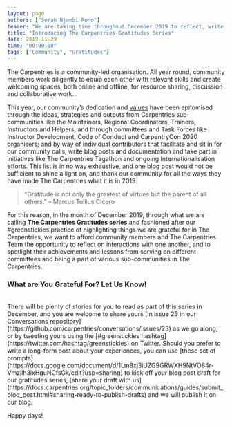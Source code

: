 ```yaml
---
layout: page
authors: ["Serah Njambi Rono"]
teaser: "We are taking time throughout December 2019 to reflect, write and share our community green stickies for the year"
title: "Introducing The Carpentries Gratitudes Series"
date: 2019-11-29
time: "00:00:00"
tags: ["Community", "Gratitudes"]
---
```


The Carpentries is a community-led organisation. All year round, community members work diligently to equip each other with relevant skills and create welcoming spaces, both online and offline, for resource sharing, discussion and collaborative work.

This year, our community’s dedication and [values](https://carpentries.org/values) have been epitomised through the ideas, strategies and outputs from Carpentries sub-communities like the Maintainers, Regional Coordinators, Trainers, Instructors and Helpers; and through committees and Task Forces like Instructor Development, Code of Conduct and CarpentryCon 2020 organisers; and by way of individual contributors that facilitate and sit in for our community calls, write blog posts and documentation and take part in initiatives like The Carpentries Tagathon and ongoing Internationalisation efforts. This list is in no way exhaustive, and one blog post would not be sufficient to shine a light on, and thank our community for all the ways they have made The Carpentries what it is in 2019.

>“Gratitude is not only the greatest of virtues but the parent of all others.” – Marcus Tullius Cicero

For this reason, in the month of December 2019, through what we are calling **The Carpentries Gratitudes series** and fashioned after our #greenstickies practice of highlighting things we are grateful for in The Carpentries, we want to afford community members and The Carpentries Team the opportunity to reflect on interactions with one another, and to spotlight their achievements and lessons from serving on different committees and being a part of various sub-communities in The Carpentries. 

### What are You Grateful For? Let Us Know!
<br/>
There will be plenty of stories for you to read as part of this series in December, and you are welcome to share yours [in issue 23 in our Conversations repository](https://github.com/carpentries/conversations/issues/23) as we go along, or by tweeting yours using the [#greenstickies hashtag](https://twitter.com/hashtag/greenstickies) on Twitter. Should you prefer to write a long-form post about your experiences, you can use [these set of prompts](https://docs.google.com/document/d/1Lm8xj3iUZG9GRWXH9NtVO84r-Vmzjlh3ixHguNCfsGk/edit?usp=sharing) to kick off your blog post draft for our gratitudes series, [share your draft with us](https://docs.carpentries.org/topic_folders/communications/guides/submit_blog_post.html#sharing-ready-to-publish-drafts) and we will publish it on our blog. 

Happy days!
